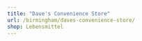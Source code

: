 ```yaml
---
title: "Dave's Convenience Store"
url: /birmingham/daves-convenience-store/
shop: Lebensmittel
---
```

